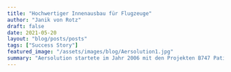 ```yaml
---
title: "Hochwertiger Innenausbau für Flugzeuge"
author: "Janik von Rotz"
draft: false
date: 2021-05-20
layout: "blog/posts/posts"
tags: ["Success Story"]
featured_image: "/assets/images/blog/Aersolution1.jpg"
summary: "Aersolution startete im Jahr 2006 mit den Projekten B747 Patient Elevator und B747 Medical Room. Das sind hochwertige Innenausbauten in Boeing Flugzeugen.  Später kamen weitere Projekte dazu wie Galle..."
---
```


